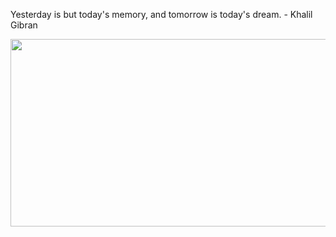 <div>
  <div>
    <p>
     Yesterday is but today's memory, and tomorrow is today's dream. - Khalil Gibran
    </p>
  </div>
  <div align="center">
    <img
      src="https://media.giphy.com/media/dWesBcTLavkZuG35MI/giphy.gif"
      width="600"
      height="300"
    />
  </div>
  </div>
